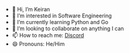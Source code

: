 - 👋 Hi, I’m Keiran
- 👀 I’m interested in Software Engineering
- 🌱 I’m currently learning Python and Go
- 💞️ I’m looking to collaborate on anything I can
- 📫 How to reach me: <a href="https://www.discord.com/users/1000571225808048188" target="_blank">Discord</a>
- 😄 Pronouns: He/Him
